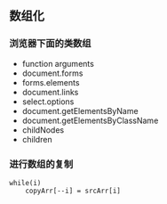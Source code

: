 ## 数组化

### 浏览器下面的类数组

-   function arguments
-   document.forms
-   forms.elements
-   document.links
-   select.options
-   document.getElementsByName
-   document.getElementsByClassName
-   childNodes
-   children

### 进行数组的复制

```
while(i)
    copyArr[--i] = srcArr[i]
```
